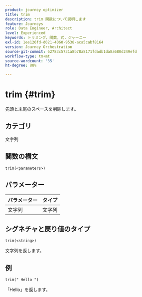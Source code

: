 ```yaml
---
product: journey optimizer
title: trim
description: trim 関数について説明します
feature: Journeys
role: Data Engineer, Architect
level: Experienced
keywords: トリミング，関数，式，ジャーニー
exl-id: 1ee126fd-d021-4060-9538-aca5cabf8164
version: Journey Orchestration
source-git-commit: 62783c5731a8b78a8171fdadb1da8a680d249efd
workflow-type: tm+mt
source-wordcount: '35'
ht-degree: 88%

---
```


# trim {#trim}

先頭と末尾のスペースを削除します。

## カテゴリ

文字列

## 関数の構文

`trim(<parameters>)`

## パラメーター

| パラメーター | タイプ |
|-----------|------------------|
| 文字列 | 文字列 |

## シグネチャと戻り値のタイプ

`trim(<string>)`

文字列を返します。

## 例

`trim(" Hello ")`

「Hello」を返します。
